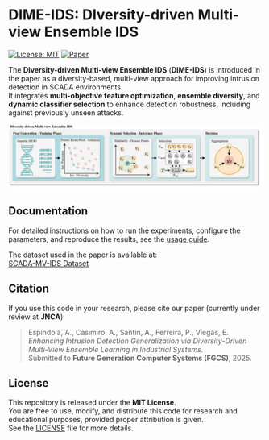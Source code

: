 # DIME-IDS: DIversity-driven Multi-view Ensemble IDS

[![License: MIT](https://img.shields.io/badge/License-MIT-yellow.svg)](./LICENSE)
[![Paper](https://img.shields.io/badge/Paper-Under%20Review-lightgrey)](#)

The **DIversity-driven Multi-view Ensemble IDS** (**DIME-IDS**) is introduced in the paper as a diversity-based, multi-view approach for improving intrusion detection in SCADA environments.  
It integrates **multi-objective feature optimization**, **ensemble diversity**, and **dynamic classifier selection** to enhance detection robustness, including against previously unseen attacks.

![DIME-IDS Pipeline](img/DIME-IDS.png)

## Documentation

For detailed instructions on how to run the experiments, configure the parameters, and reproduce the results, see the [usage guide](./docs/usage_guide.md).

The dataset used in the paper is available at:  
[SCADA-MV-IDS Dataset](https://github.com/espindolaallan/SCADA-MV-IDS-Dataset)

## Citation

If you use this code in your research, please cite our paper (currently under review at **JNCA**):

> Espindola, A., Casimiro, A., Santin, A., Ferreira, P., Viegas, E.  
> *Enhancing Intrusion Detection Generalization via Diversity-Driven Multi-View Ensemble Learning in Industrial Systems.*  
> Submitted to **Future Generation Computer Systems (FGCS)**, 2025.

## License

This repository is released under the **MIT License**.  
You are free to use, modify, and distribute this code for research and educational purposes, provided proper attribution is given.  
See the [LICENSE](./LICENSE) file for more details.
